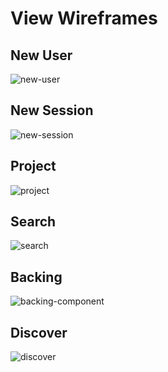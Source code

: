 # View Wireframes

## New User
![new-user]

## New Session
![new-session]

## Project
![project]

## Search
![search]

## Backing
![backing-component]

## Discover
![discover]

[new-user]: ./wireframes/new_user.png
[new-session]: ./wireframes/new_session.png
[project]: ./wireframes/project.png
[search]: ./wireframes/search.png
[backing-component]: ./wireframes/backing_component.png
[discover]: ./wireframes/discover.png
